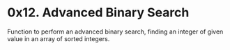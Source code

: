 # 0x12. Advanced Binary Search
Function to perform an advanced binary search, finding an integer of given value in an array of sorted integers.